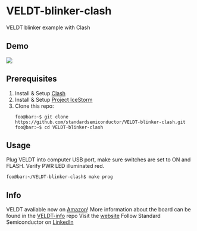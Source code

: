 # VELDT-blinker-clash
VELDT blinker example with Clash

## Demo
![](blinker.gif)

## Prerequisites
1. Install & Setup [Clash](https://github.com/standardsemiconductor/VELDT-info#clash)
2. Install & Setup [Project IceStorm](https://github.com/standardsemiconductor/VELDT-info#project-icestorm)
3. Clone this repo:
   ```console
   foo@bar:~$ git clone https://github.com/standardsemiconductor/VELDT-blinker-clash.git
   foo@bar:~$ cd VELDT-blinker-clash
   ```
## Usage
Plug VELDT into computer USB port, make sure switches are set to ON and FLASH. Verify PWR LED illuminated red.
```console
foo@bar:~/VELDT-blinker-clash$ make prog
```
## Info
VELDT avaliable now on [Amazon](https://www.amazon.com/dp/B08F9T8DFT?ref=myi_title_dp)!
More information about the board can be found in the [VELDT-info](https://github.com/standardsemiconductor/VELDT-info) repo
Visit the [website](https://www.standardsemiconductor.com/)
Follow Standard Semiconductor on [LinkedIn](https://www.linkedin.com/company/standard-semiconductor/)

